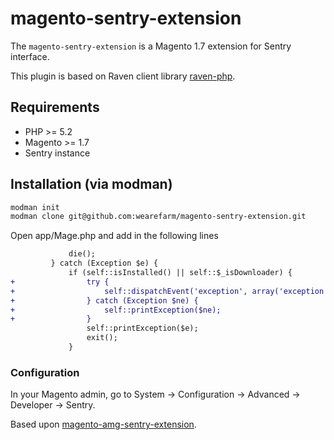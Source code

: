 # magento-sentry-extension

The `magento-sentry-extension` is a Magento 1.7 extension for Sentry interface.

This plugin is based on Raven client library [raven-php](https://github.com/getsentry/raven-php).

## Requirements

* PHP >= 5.2
* Magento >= 1.7
* Sentry instance

## Installation (via modman)

```bash
modman init
modman clone git@github.com:wearefarm/magento-sentry-extension.git
```

Open app/Mage.php and add in the following lines

```diff
             die();
         } catch (Exception $e) {
             if (self::isInstalled() || self::$_isDownloader) {
+                try {
+                    self::dispatchEvent('exception', array('exception' => $e));
+                } catch (Exception $ne) {
+                    self::printException($ne);
+                }
                 self::printException($e);
                 exit();
             }

```

### Configuration

In your Magento admin, go to System -> Configuration -> Advanced -> Developer -> Sentry.

Based upon [magento-amg-sentry-extension](https://github.com/amg-dev/magento-amg-sentry-extension).
